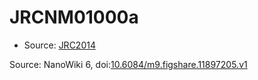 <a name="material" />

# JRCNM01000a
<script type="application/ld+json">
  {
    "@context": "https://schema.org/",
    "@type": "ChemicalSubstance",
    "@id": "https://egonw.github.io/nanowiki/nanowiki370.html#material",
    "http://purl.org/dc/terms/conformsTo":
      {
        "@type": "CreativeWork",
        "@id": "https://bioschemas.org/profiles/ChemicalSubstance/0.4-RELEASE/"
      },
    "identfier": "370",
    "name": "JRCNM01000a",
    "url": "https://egonw.github.io/nanowiki/nanowiki370.html#material",
    "sameAs": "http://127.0.0.1/mediawiki/index.php/Special:URIResolver/JRCNM01000a"
  }
</script>


* Source: [JRC2014](articleJRC2014.md)


Source: NanoWiki 6, doi:[10.6084/m9.figshare.11897205.v1](https://doi.org/10.6084/m9.figshare.11897205.v1)
